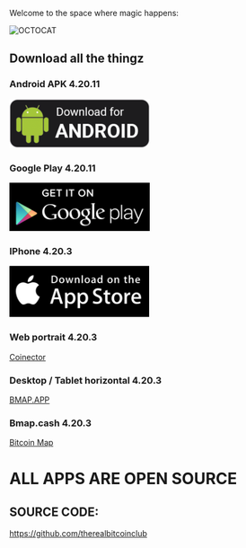 <link rel="stylesheet" type="text/css" href="style.css">

Welcome to the space where magic happens:

![OCTOCAT](<https://user-images.githubusercontent.com/30203863/71215319-517d2a80-22af-11ea-9ca8-206a2162c1cb.png> "OCTOCAT")

## Download all the thingz

### Android APK 4.20.11

<a href="https://github.com/theRealBitcoinClub/flutter_coinector/releases/download/public/app-release.apk" title="Android APK Download">
  <img class="imatsch" alt="Android APK Download"
       title="Android APK Download"
       src="https://github.com/theRealBitcoinClub/therealbitcoinclub.github.io/raw/6460d5061b098532b4f81751c0a039b7a6926708/android-apk-download.png"
  />
</a>

### Google Play 4.20.11

<a href="https://play.google.com/store/apps/details?id=cash.bitcoinmap.coinector" title="Google Play Download">
  <img alt="Google Play Download"
       title="Google Play Download"
       src="https://github.com/theRealBitcoinClub/therealbitcoinclub.github.io/raw/master/app-download-playstore.png"
  />
</a>

### IPhone 4.20.3

<a href="http://coinector.app" title="IPhone App">
  <img alt="IPhone App"
       title="IPhone App"
       src="https://github.com/theRealBitcoinClub/therealbitcoinclub.github.io/raw/master/app-download-iphone.png"
  />
</a>

### Web portrait 4.20.3

[Coinector](http://coinector.app) 

### Desktop / Tablet horizontal 4.20.3

[BMAP.APP](http://bmap.app)

### Bmap.cash 4.20.3

[Bitcoin Map](http://bitcoinmap.cash)

# ALL APPS ARE OPEN SOURCE
## SOURCE CODE:
https://github.com/therealbitcoinclub
